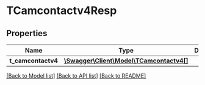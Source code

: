 # TCamcontactv4Resp

## Properties
Name | Type | Description | Notes
------------ | ------------- | ------------- | -------------
**t_camcontactv4** | [**\Swagger\Client\Model\TCamcontactv4[]**](TCamcontactv4.md) |  | [optional] 

[[Back to Model list]](../README.md#documentation-for-models) [[Back to API list]](../README.md#documentation-for-api-endpoints) [[Back to README]](../README.md)


